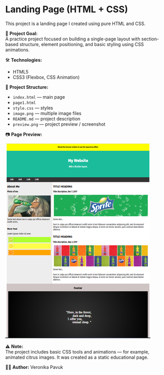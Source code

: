 # Landing Page (HTML + CSS)

This project is a landing page I created using pure HTML and CSS.

🎯 **Project Goal:**  
A practice project focused on building a single-page layout with section-based structure, element positioning, and basic styling using CSS animations.

🛠️ **Technologies:**

- HTML5  
- CSS3 (Flexbox, CSS Animation)

📁 **Project Structure:**

- `index.html` — main page  
- `page1.html`  
- `style.css` — styles  
- `image.png` — multiple image files  
- `README.md` — project description  
- `preview.png` — project preview / screenshot

📷 **Page Preview:**

![Website Preview](preview.PNG)

⚠️ **Note:**  
The project includes basic CSS tools and animations — for example, animated citrus images. It was created as a static educational page.

👩‍💻 **Author:** Veronika Pavuk
